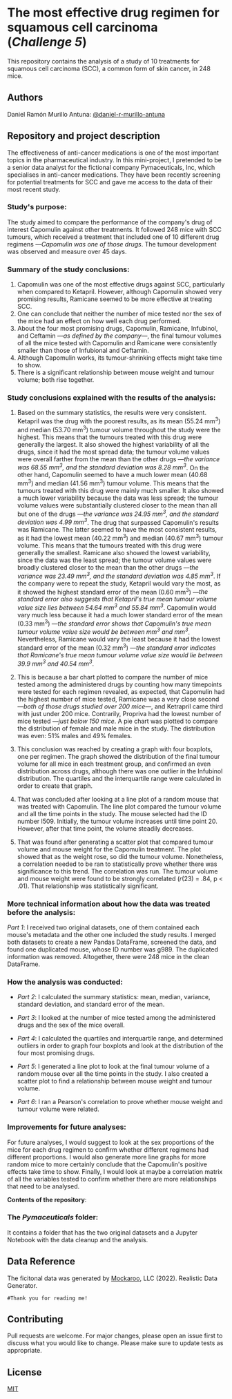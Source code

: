 # The most effective drug regimen for squamous cell carcinoma (*Challenge 5*)

This repository contains the analysis of a study of 10 treatments for squamous cell carcinoma (SCC), a common form of skin cancer, in 248 mice.

## Authors

Daniel Ramón Murillo Antuna: [@daniel-r-murillo-antuna](https://www.github.com/daniel-r-murillo-antuna)

## Repository and project description

The effectiveness of anti-cancer medications is one of the most important topics in the pharmaceutical industry. In this mini-project, I pretended to be a senior data analyst for the fictional company Pymaceuticals, Inc, which specialises in anti-cancer medications. They have been recently screening for potential treatments for SCC and gave me access to the data of their most recent study.

### Study's purpose:

The study aimed to compare the performance of the company's drug of interest Capomulin against other treatments. It followed 248 mice with SCC tumours, which received a treatment that included one of 10 different drug regimens —*Capomulin was one of those drugs*. The tumour development was observed and measure over 45 days.

### Summary of the study conclusions:

1. Capomulin was one of the most effective drugs against SCC, particularly when compared to Ketapril. However, although Capomulin showed very promising results, Ramicane seemed to be more effective at treating SCC.
2. One can conclude that neither the number of mice tested nor the sex of the mice had an effect on how well each drug performed.
3. About the four most promising drugs, Capomulin, Ramicane, Infubinol, and Ceftamin —*as defined by the company*—, the final tumour volumes of all the mice tested with Capomulin and Ramicane were consistently smaller than those of Infubional and Ceftamin.
4. Although Capomulin works, its tumour-shrinking effects might take time to show.
5. There is a significant relationship between mouse weight and tumour volume; both rise together.

### Study conclusions explained with the results of the analysis:

1. Based on the summary statistics, the results were very consistent. Ketapril was the drug with the poorest results, as its mean (55.24 mm<sup>3</sup>) and median (53.70 mm<sup>3</sup>) tumour volume throughout the study were the highest. This means that the tumours treated with this drug were generally the largest. It also showed the highest variability of all the drugs, since it had the most spread data; the tumour volume values were overall farther from the mean than the other drugs —*the variance was 68.55 mm<sup>3</sup>, and the standard deviation was 8.28 mm<sup>3</sup>*. On the other hand, Capomulin seemed to have a much lower mean (40.68 mm<sup>3</sup>) and median (41.56 mm<sup>3</sup>) tumour volume. This means that the tumours treated with this drug were mainly much smaller. It also showed a much lower variability because the data was less spread; the tumour volume values were substantially clustered closer to the mean than all but one of the drugs —*the variance was 24.95 mm<sup>3</sup>, and the standard deviation was 4.99 mm<sup>3</sup>*. The drug that surpassed Capomulin's results was Ramicane. The latter seemed to have the most consistent results, as it had the lowest mean (40.22 mm<sup>3</sup>) and median (40.67 mm<sup>3</sup>) tumour volume. This means that the tumours treated with this drug were generally the smallest. Ramicane also showed the lowest variability, since the data was the least spread; the tumour volume values were broadly clustered closer to the mean than the other drugs —*the variance was 23.49 mm<sup>3</sup>, and the standard deviation was 4.85 mm<sup>3</sup>*. If the company were to repeat the study, Ketapril would vary the most, as it showed the highest standard error of the mean (0.60 mm<sup>3</sup>) —*the standard error also suggests that Ketapril's true mean tumour volume value size lies between 54.64 mm<sup>3</sup> and 55.84 mm<sup>3</sup>*. Capomulin would vary much less because it had a much lower standard error of the mean (0.33 mm<sup>3</sup>) —*the standard error shows that Capomulin's true mean tumour volume value size would be between mm<sup>3</sup> and mm<sup>3</sup>*. Nevertheless, Ramicane would vary the least because it had the lowest standard error of the mean (0.32 mm<sup>3</sup>) —*the standard error indicates that Ramicane's true mean tumour volume value size would lie between 39.9 mm<sup>3</sup> and 40.54 mm<sup>3</sup>*.

2. This is because a bar chart plotted to compare the number of mice tested among the administered drugs by counting how many timepoints were tested for each regimen revealed, as expected, that Capomulin had the highest number of mice tested, Ramicane was a very close second —*both of those drugs studied over 200 mice*—, and Ketrapril came third with just under 200 mice. Contrarily, Propriva had the lowest number of mice tested —*just below 150 mice*. A pie chart was plotted to compare the distribution of female and male mice in the study. The distribution was even: 51% males and 49% females.

3. This conclusion was reached by creating a graph with four boxplots, one per regimen. The graph showed the distribution of the final tumour volume for all mice in each treatment group, and confirmed an even distribution across drugs, although there was one outlier in the Infubinol distribution. The quartiles and the interquartile range were calculated in order to create that graph.

4. That was concluded after looking at a line plot of a random mouse that was treated with Capomulin. The line plot compared the tumour volume and all the time points in the study. The mouse selected had the ID number l509. Initially, the tumour volume increases until time point 20. However, after that time point, the volume steadily decreases.

5. That was found after generating a scatter plot that compared tumour volume and mouse weight for the Capomulin treatment. The plot showed that as the weight rose, so did the tumour volume. Nonetheless, a correlation needed to be ran to statistically prove whether there was significance to this trend. The correlation was run. The tumour volume and mouse weight were found to be strongly correlated (*r*(23) = .84, p < .01). That relationship was statistically significant.

### More technical information about how the data was treated before the analysis:

*Part 1*: I received two original datasets, one of them contained each mouse's metadata and the other one included the study results. I merged both datasets to create a new Pandas DataFrame, screened the data, and found one duplicated mouse, whose ID number was g989. The duplicated information was removed. Altogether, there were 248 mice in the clean DataFrame.

### How the analysis was conducted:

- *Part 2*: I calculated the summary statistics: mean, median, variance, standard deviation, and standard error of the mean.

- *Part 3*: I looked at the number of mice tested among the administered drugs and the sex of the mice overall.

- *Part 4*: I calculated the quartiles and interquartile range, and determined outliers in order to graph four boxplots and look at the distribution of the four most promising drugs.

- *Part 5*: I generated a line plot to look at the final tumour volume of a random mouse over all the time points in the study. I also created a scatter plot to find a relationship between mouse weight and tumour volume.

- *Part 6*: I ran a Pearson's correlation to prove whether mouse weight and tumour volume were related.

### Improvements for future analyses:

For future analyses, I would suggest to look at the sex proportions of the mice for each drug regimen to confirm whether different regimens had different proportions. I would also generate more line graphs for more random mice to more certainly conclude that the Capomulin's positive effects take time to show. Finally, I would look at maybe a correlation matrix of all the variables tested to confirm whether there are more relationships that need to be analysed.

**Contents of the repository**:

### The *Pymaceuticals* folder:

It contains a folder that has the two original datasets and a Jupyter Notebook with the data cleanup and the analysis.

## Data Reference

The ficitonal data was generated by [Mockaroo](https://mockaroo.com/), LLC (2022). Realistic Data Generator.

```#Thank you for reading me!```

## Contributing

Pull requests are welcome. For major changes, please open an issue first to discuss what you would like to change.
Please make sure to update tests as appropriate.

## License

[MIT](https://choosealicense.com/licenses/mit/)



















